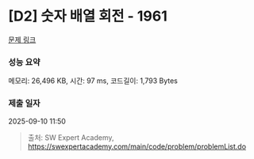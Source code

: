 # [D2] 숫자 배열 회전 - 1961 

[문제 링크](https://swexpertacademy.com/main/code/problem/problemDetail.do?contestProbId=AV5Pq-OKAVYDFAUq) 

### 성능 요약

메모리: 26,496 KB, 시간: 97 ms, 코드길이: 1,793 Bytes

### 제출 일자

2025-09-10 11:50



> 출처: SW Expert Academy, https://swexpertacademy.com/main/code/problem/problemList.do